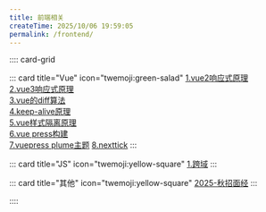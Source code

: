 ```yaml
---
title: 前端相关
createTime: 2025/10/06 19:59:05
permalink: /frontend/
---
```



:::: card-grid

::: card title="Vue" icon="twemoji:green-salad"
[1.vue2响应式原理](vue/1.vue2响应式原理.md)  
[2.vue3响应式原理](vue/2.vue3响应式原理.md)  
[3.vue的diff算法](vue/3.vue的diff算法.md)  
[4.keep-alive原理](vue/4.keep-alive原理.md)  
[5.vue样式隔离原理](vue/5.vue样式隔离原理.md)  
[6.vue press构建](vue/6.vue%20press构建.md)  
[7.vuepress plume主题](vue/7.vuepress%20plume主题.md)
[8.nexttick](vue/8.nexttick.md)
:::

::: card title="JS" icon="twemoji:yellow-square"
[1.跨域](js/1.跨域.md)
:::

::: card title="其他" icon="twemoji:yellow-square"
[2025-秋招面经](其他/2025-秋招面经.md)
:::

::::